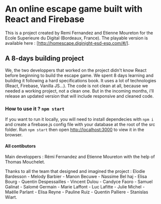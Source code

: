 # An online escape game built with React and Firebase

This is a project created by Remi Fernandez and Etienne Moureton for the Ecole Superieure du Digital (Bordeaux, France).
The playable version is available here : [http://homescape.diginight-esd-esp.com/#/].

## A 8-days building project

We, the two developpers that worked on the project didn't know React before beginning to build the escape game. We spent 8 days learning and building it following a hard specifications book. It uses a lot of technologies (React, Firebase, Vanilla JS...).
The code is not clean at all, because we needed a working project, not a clean one. But in the incoming months, i'll release an updated version that will include responsive and cleaned code.

### How to use it ? `npm start`

If you want to run it locally, you will need to install dependecies with `npm i` and create a firebase.js config file with your database at the root of the src folder.
Run `npm start` then open [http://localhost:3000](http://localhost:3000) to view it in the browser.

#### All contibutors 

Main developpers : Rémi Fernandez and Etienne Moureton with the help of Thomas Mouchelet.

Thanks to all the team that designed and imagined the project : Elodie Bardesson - Melody Barbier - Manon Becuwe - Nassime Bel haj - Elisa Bourg - Quentin Despessailles - Vincent Dulou - Candyce Faoro - Samuel Galinat - Salomé Germain - Marie Laffont - Luc Lafitte - Julie Michel - Maëlle Parlant - Elisa Reyne - Pauline Ruiz - Quentin Palliere - Stanislas Wiart.
